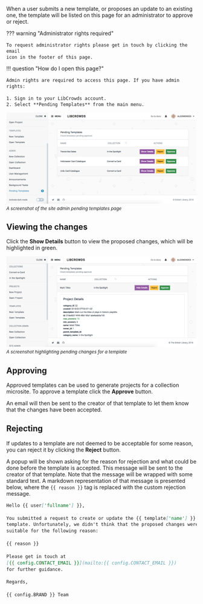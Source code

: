 When a user submits a new template, or proposes an update to an existing one,
the template will be listed on this page for an administrator to approve or
reject.

??? warning "Administrator rights required"

    To request administrator rights please get in touch by clicking the email
    icon in the footer of this page.

!!! question "How do I open this page?"

    Admin rights are required to access this page. If you have admin rights:

    1. Sign in to your LibCrowds account.
    2. Select **Pending Templates** from the main menu.

![A screenshot of the site admin pending templates page](/assets/img/site/pending-templates.png?raw=true)
<br><small>*A screenshot of the site admin pending templates page*</small>

## Viewing the changes

Click the **Show Details** button to view the proposed changes, which will be
highlighted in green.

![A screenshot highlighting pending changes for a template](/assets/img/site/pending-template-details.png?raw=true)
<br><small>*A screenshot highlighting pending changes for a template*</small>

## Approving

Approved templates can be used to generate projects for a collection
microsite. To approve a template click the **Approve** button.

An email will then be sent to the creator of that template to let them know
that the changes have been accepted.

## Rejecting

If updates to a template are not deemed to be acceptable for some reason, you
can reject it by clicking the **Reject** button.

A popup will be shown asking for the reason for rejection and what could be
done before the template is accepted. This message will be sent to the
creator of that template. Note that the message will be wrapped with some
standard text. A markdown representation of that message is presented below,
where the `{{ reason }}` tag is replaced with the custom rejection message.

```markdown
Hello {{ user['fullname'] }},

You submitted a request to create or update the {{ template['name'] }}
template. Unfortunately, we didn't think that the proposed changes were
suitable for the following reason:

{{ reason }}

Please get in touch at
[{{ config.CONTACT_EMAIL }}](mailto:{{ config.CONTACT_EMAIL }})
for further guidance.

Regards,

{{ config.BRAND }} Team
```
